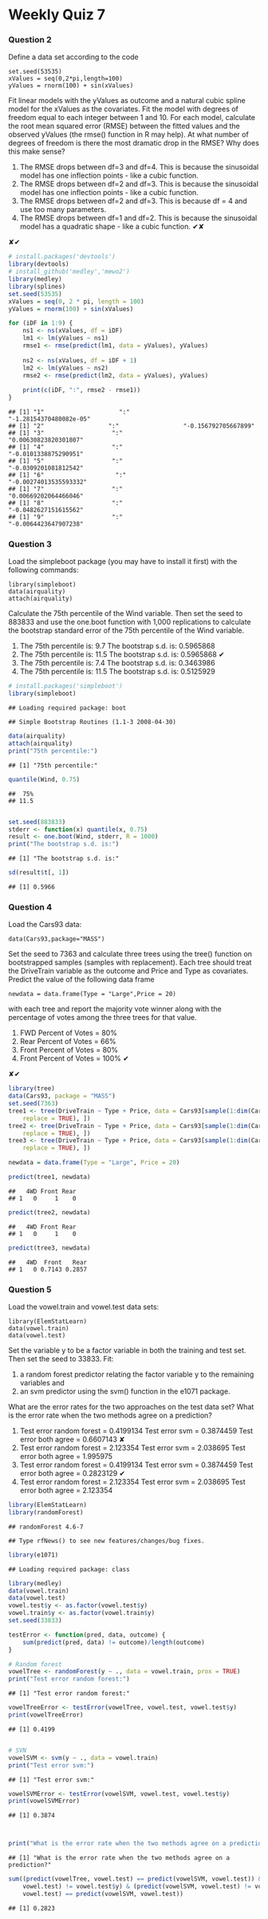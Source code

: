 Weekly Quiz 7
========================================================

### Question 2
Define a data set according to the code

```
set.seed(53535)
xValues = seq(0,2*pi,length=100)
yValues = rnorm(100) + sin(xValues)
```

Fit linear models with the yValues as outcome and a natural cubic spline model for the xValues as the covariates. Fit the model with degrees of freedom equal to each integer between 1 and 10. For each model, calculate the root mean squared error (RMSE) between the fitted values and the observed yValues (the rmse() function in R may help). At what number of degrees of freedom is there the most dramatic drop in the RMSE? Why does this make sense?

1. The RMSE drops between df=3 and df=4. This is because the sinusoidal model has one inflection points - like a cubic function.
2. The RMSE drops between df=2 and df=3. This is because the sinusoidal model has one inflection points - like a cubic function.
3. The RMSE drops between df=2 and df=3. This is because df = 4 and use too many parameters.
4. The RMSE drops between df=1 and df=2. This is because the sinusoidal model has a quadratic shape - like a cubic function. ✔✘


✘✔


```r
# install.packages('devtools')
library(devtools)
# install_github('medley','mewo2')
library(medley)
library(splines)
set.seed(53535)
xValues = seq(0, 2 * pi, length = 100)
yValues = rnorm(100) + sin(xValues)

for (iDF in 1:9) {
    ns1 <- ns(xValues, df = iDF)
    lm1 <- lm(yValues ~ ns1)
    rmse1 <- rmse(predict(lm1, data = yValues), yValues)
    
    ns2 <- ns(xValues, df = iDF + 1)
    lm2 <- lm(yValues ~ ns2)
    rmse2 <- rmse(predict(lm2, data = yValues), yValues)
    
    print(c(iDF, ":", rmse2 - rmse1))
}
```

```
## [1] "1"                     ":"                     "-1.28154370480082e-05"
## [1] "2"                  ":"                  "-0.156792705667899"
## [1] "3"                   ":"                   "0.00630823820301807"
## [1] "4"                   ":"                   "-0.0101338875290951"
## [1] "5"                   ":"                   "-0.0309201081812542"
## [1] "6"                    ":"                    "-0.00274013535593332"
## [1] "7"                   ":"                   "0.00669202064466046"
## [1] "8"                   ":"                   "-0.0482627151615562"
## [1] "9"                   ":"                   "-0.0064423647907238"
```

### Question 3
Load the simpleboot package (you may have to install it first) with the following commands:
```
library(simpleboot) 
data(airquality)
attach(airquality)
```
Calculate the 75th percentile of the Wind variable. Then set the seed to 883833 and use the one.boot function with 1,000 replications to calculate the bootstrap standard error of the 75th percentile of the Wind variable.

1. The 75th percentile is: 9.7 The bootstrap s.d. is: 0.5965868
2. The 75th percentile is: 11.5 The bootstrap s.d. is: 0.5965868 ✔
3. The 75th percentile is: 7.4 The bootstrap s.d. is: 0.3463986
4. The 75th percentile is: 11.5 The bootstrap s.d. is: 0.5125929


```r
# install.packages('simpleboot')
library(simpleboot)
```

```
## Loading required package: boot
```

```
## Simple Bootstrap Routines (1.1-3 2008-04-30)
```

```r
data(airquality)
attach(airquality)
print("75th percentile:")
```

```
## [1] "75th percentile:"
```

```r
quantile(Wind, 0.75)
```

```
##  75% 
## 11.5
```

```r

set.seed(883833)
stderr <- function(x) quantile(x, 0.75)
result <- one.boot(Wind, stderr, R = 1000)
print("The bootstrap s.d. is:")
```

```
## [1] "The bootstrap s.d. is:"
```

```r
sd(result$t[, 1])
```

```
## [1] 0.5966
```

       

### Question 4
Load the Cars93 data:
```
data(Cars93,package="MASS")
```
Set the seed to 7363 and calculate three trees using the tree() function on bootstrapped samples (samples with replacement). Each tree should treat the DriveTrain variable as the outcome and Price and Type as covariates. Predict the value of the following data frame
```
newdata = data.frame(Type = "Large",Price = 20)
```
with each tree and report the majority vote winner along with the percentage of votes among the three trees for that value.

1. FWD Percent of Votes = 80%
2. Rear Percent of Votes = 66%
3. Front Percent of Votes = 80%
4. Front Percent of Votes = 100%  ✔

✘✔

```r
library(tree)
data(Cars93, package = "MASS")
set.seed(7363)
tree1 <- tree(DriveTrain ~ Type + Price, data = Cars93[sample(1:dim(Cars93)[1], 
    replace = TRUE), ])
tree2 <- tree(DriveTrain ~ Type + Price, data = Cars93[sample(1:dim(Cars93)[1], 
    replace = TRUE), ])
tree3 <- tree(DriveTrain ~ Type + Price, data = Cars93[sample(1:dim(Cars93)[1], 
    replace = TRUE), ])

newdata = data.frame(Type = "Large", Price = 20)

predict(tree1, newdata)
```

```
##   4WD Front Rear
## 1   0     1    0
```

```r
predict(tree2, newdata)
```

```
##   4WD Front Rear
## 1   0     1    0
```

```r
predict(tree3, newdata)
```

```
##   4WD  Front   Rear
## 1   0 0.7143 0.2857
```


### Question 5
Load the vowel.train and vowel.test data sets:
```
library(ElemStatLearn)
data(vowel.train)
data(vowel.test) 
```
Set the variable y to be a factor variable in both the training and test set. Then set the seed to 33833. Fit:

1. a random forest predictor relating the factor variable y to the remaining variables and 
2. an svm predictor using the svm() function in the e1071 package.

What are the error rates for the two approaches on the test data set?
What is the error rate when the two methods agree on a prediction?

1. Test error random forest = 0.4199134 Test error svm = 0.3874459 Test error both agree = 0.6607143 ✘
2. Test error random forest = 2.123354 Test error svm = 2.038695 Test error both agree = 1.995975
3. Test error random forest = 0.4199134 Test error svm = 0.3874459 Test error both agree = 0.2823129 ✔
4. Test error random forest = 2.123354 Test error svm = 2.038695 Test error both agree = 2.123354


```r
library(ElemStatLearn)
library(randomForest)
```

```
## randomForest 4.6-7
```

```
## Type rfNews() to see new features/changes/bug fixes.
```

```r
library(e1071)
```

```
## Loading required package: class
```

```r
library(medley)
data(vowel.train)
data(vowel.test)
vowel.test$y <- as.factor(vowel.test$y)
vowel.train$y <- as.factor(vowel.train$y)
set.seed(33833)

testError <- function(pred, data, outcome) {
    sum(predict(pred, data) != outcome)/length(outcome)
}

# Random forest
vowelTree <- randomForest(y ~ ., data = vowel.train, prox = TRUE)
print("Test error random forest:")
```

```
## [1] "Test error random forest:"
```

```r
vowelTreeError <- testError(vowelTree, vowel.test, vowel.test$y)
print(vowelTreeError)
```

```
## [1] 0.4199
```

```r

# SVN
vowelSVM <- svm(y ~ ., data = vowel.train)
print("Test error svm:")
```

```
## [1] "Test error svm:"
```

```r
vowelSVMError <- testError(vowelSVM, vowel.test, vowel.test$y)
print(vowelSVMError)
```

```
## [1] 0.3874
```

```r


print("What is the error rate when the two methods agree on a prediction?")
```

```
## [1] "What is the error rate when the two methods agree on a prediction?"
```

```r
sum((predict(vowelTree, vowel.test) == predict(vowelSVM, vowel.test)) & (predict(vowelTree, 
    vowel.test) != vowel.test$y) & (predict(vowelSVM, vowel.test) != vowel.test$y))/sum(predict(vowelTree, 
    vowel.test) == predict(vowelSVM, vowel.test))
```

```
## [1] 0.2823
```

```r

```


